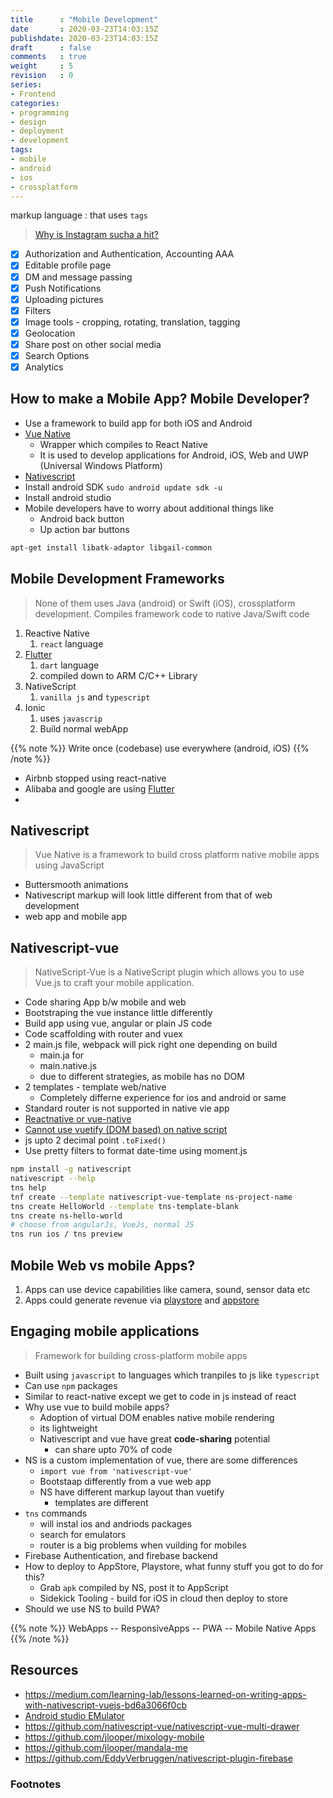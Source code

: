 ```yaml
---
title      : "Mobile Development"
date       : 2020-03-23T14:03:15Z
publishdate: 2020-03-23T14:03:15Z
draft      : false
comments   : true
weight     : 5
revision   : 0
series:
- Frontend
categories:
- programming
- design
- deployment
- development
tags:
- mobile
- android
- ios
- crossplatform
---
```


markup language
: that uses `tags`

> [Why is Instagram sucha a hit?](https://www.google.com/search?q=why+is+instagram+such+a+hit&oq=why+is+instagram+such+a+hit)

* [x] Authorization and Authentication, Accounting AAA
* [x] Editable profile page
* [x] DM and message passing
* [x] Push Notifications
* [x] Uploading pictures
* [x] Filters
* [x] Image tools - cropping, rotating, translation, tagging
* [x] Geolocation
* [x] Share post on other social media
* [x] Search Options
* [x] Analytics

## How to make a Mobile App? Mobile Developer?

* Use a framework to build app for both iOS and Android
* [Vue Native](https://vue-native.io/)
  * Wrapper which compiles to React Native
  * It is used to develop applications for Android, iOS, Web and UWP (Universal Windows Platform)
* [Nativescript](https://www.nativescript.org/)
* Install android SDK `sudo android update sdk -u`
* Install android studio
* Mobile developers have to worry about additional things like
  * Android back button
  * Up action bar buttons

```sh
apt-get install libatk-adaptor libgail-common

```

## Mobile Development Frameworks

> None of them uses Java (android) or Swift (iOS), crossplatform development.
> Compiles framework code to native Java/Swift code

1. Reactive Native
   1. `react` language
2. [Flutter]
   1. `dart` language
   2. compiled down to ARM C/C++ Library
3. NativeScript
   1. `vanilla js` and `typescript`
4. Ionic
   1. uses `javascrip`
   2. Build normal webApp

{{% note %}}
Write once (codebase) use everywhere (android, iOS)
{{% /note %}}

* Airbnb stopped using react-native
* Alibaba and google are using [Flutter]
*

## Nativescript

> Vue Native is a framework to build cross platform native mobile apps using JavaScript

* Buttersmooth animations
* Nativescript markup will look little different from that of web development
* web app and mobile app

## Nativescript-vue

> NativeScript-Vue is a NativeScript plugin which allows you to use Vue.js to craft your mobile application.

* Code sharing App b/w mobile and web
* Bootstraping the vue instance little differently
* Build app using vue, angular or plain JS code
* Code scaffolding with router and vuex
* 2 main.js file, webpack will pick right one depending on build
  * main.ja for
  * main.native.js
  * due to different strategies, as mobile has no DOM
* 2 templates - template web/native
  * Completely differne experience for ios and android or same
* Standard router is not supported in native vie app
* [Reactnative or vue-native](https://stackoverflow.com/questions/53867122/which-is-better-vue-native-or-nativescript-vue)
* [Cannot use vuetify (DOM based) on native script](https://stackoverflow.com/questions/58962933/can-i-use-vuetify-in-nativescript-vue)
* js upto 2 decimal point `.toFixed()`
* Use pretty filters to format date-time using moment.js

```sh
npm install -g nativescript
nativescript --help
tns help
tnf create --template nativescript-vue-template ns-project-name
tns create HelloWorld --template tns-template-blank
tns create ns-hello-world
# choose from angularJs, VueJs, normal JS
tns run ios / tns preview

```

## Mobile Web vs mobile Apps?

1. Apps can use device capabilities like camera, sound, sensor data etc
2. Apps could generate revenue via [playstore] and [appstore]


## Engaging mobile applications

> Framework for building cross-platform mobile apps

* Built using `javascript` to languages which tranpiles to js like `typescript`
* Can use `npm` packages
* Similar to react-native except we get to code in js instead of react
* Why use vue to build mobile apps?
  * Adoption of virtual DOM enables native mobile rendering
  * its lightweight
  * Nativescript and vue have great **code-sharing** potential
    * can share upto 70% of code
* NS is a custom implementation of vue, there are some differences
  * `import vue from 'nativescript-vue'`
  * Bootstaap differently from a vue web app
  * NS have different markup layout than vuetify
    * templates are different
* `tns` commands
  * will instal ios and andriods packages
  * search for emulators
  * router is a big problems when vuilding for mobiles
* Firebase Authentication, and firebase backend
* How to deploy to AppStore, Playstore, what funny stuff you got to do for this?
  * Grab `apk` compiled by NS, post it to AppScript
  * Sidekick Tooling - build for iOS in cloud then deploy to store
* Should we use NS to build PWA?

{{% note %}}
WebApps --  ResponsiveApps --  PWA -- Mobile Native Apps
{{% /note %}}

## Resources

* https://medium.com/learning-lab/lessons-learned-on-writing-apps-with-nativescript-vuejs-bd6a3066f0cb
* [Android studio EMulator](https://developer.android.com/studio/run/emulator)
* https://github.com/nativescript-vue/nativescript-vue-multi-drawer
* https://github.com/jlooper/mixology-mobile
* https://github.com/jlooper/mandala-me
* https://github.com/EddyVerbruggen/nativescript-plugin-firebase


### Footnotes

[^1]:
[^2]:


[wiki]: https://en.wikipedia.org/wiki/NativeScript
[appstore]: https://www.apple.com/ios/app-store/
[playstore]: https://play.google.com/store
[Flutter]: https://en.wikipedia.org/wiki/Flutter_(software)
